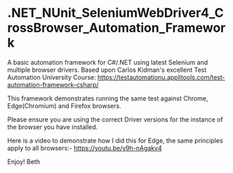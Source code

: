 # .NET_NUnit_SeleniumWebDriver4_CrossBrowser_Automation_Framework
 A basic automation framework for C#/.NET using latest Selenium and multiple browser drivers.
Based upon Carlos Kidman's excellent Test Automation University Course: https://testautomationu.applitools.com/test-automation-framework-csharp/

This framework demonstrates running the same test against Chrome, Edge(Chromium) and Firefox browsers.

Please ensure you are using the correct Driver versions for the instance of the browser you have installed.

Here is a video to demonstrate how I did this for Edge, the same principles apply to all browsers:-
https://youtu.be/y9h-nAgakv4

Enjoy!
Beth
